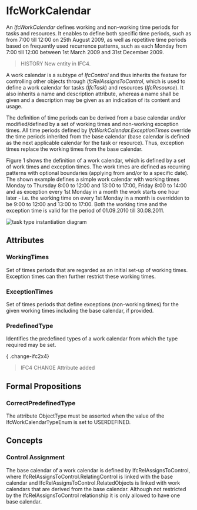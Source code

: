 # IfcWorkCalendar

An _IfcWorkCalendar_ defines working and non-working time periods for tasks and resources. It enables to define both specific time periods, such as from 7:00 till 12:00 on 25th August 2009, as well as repetitive time periods based on frequently used recurrence patterns, such as each Monday from 7:00 till 12:00 between 1st March 2009 and 31st December 2009.

> HISTORY  New entity in IFC4.

A work calendar is a subtype of _IfcControl_ and thus inherits the feature for controlling other objects through _IfcRelAssignsToControl_, which is used to define a work calendar for tasks (_IfcTask_) and resources (_IfcResource_). It also inherits a name and description attribute, whereas a name shall be given and a description may be given as an indication of its content and usage.

The definition of time periods can be derived from a base calendar and/or modified/defined by a set of working times and non-working exception times. All time periods defined by _IfcWorkCalendar.ExceptionTimes_ override the time periods inherited from the base calendar (base calendar is defined as the next applicable calendar for the task or resource). Thus, exception times replace the working times from the base calendar.

Figure 1 shows the definition of a work calendar, which is defined by a set of work times and exception times. The work times are defined as recurring patterns with optional boundaries (applying from and/or to a specific date). The shown example defines a simple work calendar with working times Monday to Thursday 8:00 to 12:00 and 13:00 to 17:00, Friday 8:00 to 14:00 and as exception every 1st Monday in a month the work starts one hour later - i.e. the working time on every 1st Monday in a month is overridden to be 9:00 to 12:00 and 13:00 to 17:00. Both the working time and the exception time is valid for the period of 01.09.2010 till 30.08.2011.

![task type instantiation diagram](../../../../figures/ifcworkcalendar_instantiation_diagram.png "Figure 1 &mdash; Work calendar instantiation")

## Attributes

### WorkingTimes
Set of times periods that are regarded as an initial set-up
    of working times. Exception times can then further restrict
    these working times.

### ExceptionTimes
Set of times periods that define exceptions (non-working
    times) for the given working times including the base
    calendar, if provided.

### PredefinedType
Identifies the predefined types of a work calendar from which
    the type required may be set.

{ .change-ifc2x4}
> IFC4 CHANGE Attribute added

## Formal Propositions

### CorrectPredefinedType
The attribute ObjectType must be asserted when the value of the IfcWorkCalendarTypeEnum is set to USERDEFINED.

## Concepts

### Control Assignment

The base calendar of a work calendar is defined by IfcRelAssignsToControl, where IfcRelAssignsToControl.RelatingControl is linked with the base calendar and IfcRelAssignsToControl.RelatedObjects is linked with work calendars that are derived from the base calendar. Although not restricted by the IfcRelAssignsToControl relationship it is only allowed to have one base calendar.


